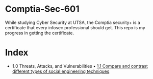 # Comptia-Sec-601
While studying Cyber Security at UTSA, the Comptia security+ is a certificate that every infosec professional should get. This repo is my progress in getting the certificate. 

# Index 
- 1.0 Threats, Attacks, and Vulnerabilities
• [1.1 Compare and contrast different types of social engineering techniques](https://github.com/CoreyCBurton/Comptia-sec-601-/blob/main/1.1%20Threats%2CAttacks%2C%20and%20Vulnerabilities.md) 
